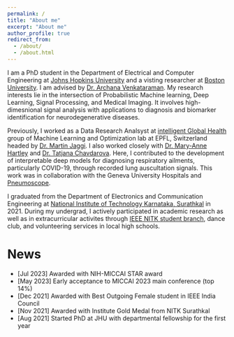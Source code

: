 ```yaml
---
permalink: /
title: "About me"
excerpt: "About me"
author_profile: true
redirect_from:
  - /about/
  - /about.html
---
```


I am a PhD student in the Department of Electrical and Computer Engineering at [Johns Hopkins University](https://engineering.jhu.edu/ece/) and a visting researcher at [Boston University](https://www.bu.edu/eng/academics/departments-and-divisions/electrical-and-computer-engineering/). I am advised by [Dr. Archana Venkataraman](https://www.bu.edu/eng/profile/archana-venkataraman-ph-d/). My research interests lie in the intersection of Probabilistic Machine learning, Deep Learning, Signal Processing, and Medical Imaging. It involves high-dimesnional signal analysis with applications to diagnosis and biomarker identification for neurodegenerative diseases. 

Previously, I worked as a Data Research Analsyst at [intelligent Global Health](https://www.epfl.ch/labs/mlo/igh-intelligent-global-health/) group of Machine Learning and Optimization lab at EPFL, Switzerland headed by [Dr. Martin Jaggi](https://people.epfl.ch/martin.jaggi). I also worked closely with [Dr. Mary-Anne Hartley](https://www.yale-light.org/) and [Dr. Tatjana Chavdarova](https://chavdarova.github.io/). Here, I contributed to the development of interpretable deep models for diagnosing respiratory ailments, particularly COVID-19, through recorded lung auscultation signals. This work was in collaboration with the Geneva University Hospitals and [Pneumoscope](https://onescope.ch/). 

I graduated from the Department of Electronics and Communication Engineering at [National Institute of Technology Karnataka, Surathkal](https://www.nitk.ac.in/) in 2021. During my undergrad, I actively participated in academic research as well as in extracurricular activites through [IEEE NITK student branch](https://ieee.nitk.ac.in/), dance club, and volunteering services in local high schools.

News
====
- [Jul 2023] Awarded with NIH-MICCAI STAR award
- [May 2023] Early acceptance to MICCAI 2023 main conference (top 14%)
- [Dec 2021] Awarded with Best Outgoing Female student in IEEE India Council
- [Nov 2021] Awarded with Institute Gold Medal from NITK Surathkal
- [Aug 2021] Started PhD at JHU with departmental fellowship for the first year

